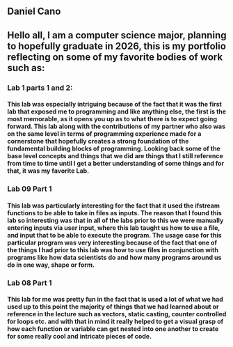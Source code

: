 ## Daniel Cano 

## Hello all, I am a computer science major, planning to hopefully graduate in 2026, this is my portfolio reflecting on some of my favorite bodies of work such as:

### **Lab 1 parts 1 and 2:**

#### This lab was especially intriguing because of the fact that it was the first lab that exposed me to programming and like anything else, the first is the most memorable, as it opens you up as to what there is to expect going forward. This lab along with the contributions of my partner who also was on the same level in terms of programming experience made for a cornerstone that hopefully creates a strong foundation of the fundamental building blocks of programming. Looking back some of the base level concepts and things that we did are things that I still reference from time to time until I get a better understanding of some things and for that, it was my favorite Lab.

### **Lab 09 Part 1**

#### This lab was particularly interesting for the fact that it used the ifstream functions to be able to take in files as inputs. The reason that I found this lab so interesting was that in all of the labs prior to this we were manually entering inputs via user input, where this lab taught us how to use a file, and input that to be able to execute the program. The usage case for this particular program was very interesting because of the fact that one of the things I had prior to this lab was how to use files in conjunction with programs like how data scientists do and how many programs around us do in one way, shape or form.  

### **Lab 08 Part 1**

#### This lab for me was pretty fun in the fact that is used a lot of what we had used up to this point the majority of things that we had learned about or reference in the lecture such as vectors, static casting, counter controlled for loops etc. and with that in mind it really helped to get a visual grasp of how each function or variable can get nested into one another to create for some really cool and intricate pieces of code. 

